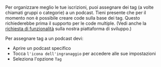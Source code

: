 Per organizzare meglio le tue iscrizioni, puoi assegnare dei tag (a volte chiamati gruppi o categorie) a un podcast. Tieni presente che per il momento non è possibile creare code sulla base dei tag. Questo richiederebbe prima il supporto per le code multiple. (Vedi anche la [richiesta di funzionalità](https://github.com/AntennaPod/AntennaPod/issues/2648) sulla nostra piattaforma di sviluppo.)

Per assegnare tag a un podcast devi:

- Aprire un podcast specifico
- Tocca `l'icona dell'ingranaggio` per accedere alle sue impostazioni
- Seleziona l'opzione `Tag`
